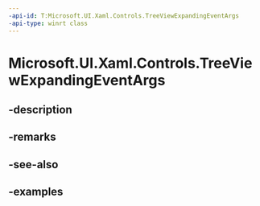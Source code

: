 ```yaml
---
-api-id: T:Microsoft.UI.Xaml.Controls.TreeViewExpandingEventArgs
-api-type: winrt class
---
```


<!-- Class syntax.
public class TreeViewExpandingEventArgs 
-->

# Microsoft.UI.Xaml.Controls.TreeViewExpandingEventArgs

## -description

## -remarks

## -see-also

## -examples

